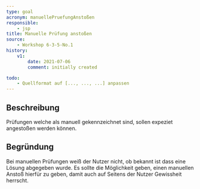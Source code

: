 ```yaml
---
type: goal
acronym: manuellePruefungAnstoßen
responsible:
    - jsp
title: Manuelle Prüfung anstoßen
source:
    - Workshop 6-3-5-No.1
history:
    v1:
        date: 2021-07-06
        comment: initially created

todo:
    - Quellformat auf [..., ..., ...] anpassen
---
```


## Beschreibung

Prüfungen welche als manuell gekennzeichnet sind, sollen expeziet angestoßen werden können.

## Begründung

Bei manuellen Prüfungen weiß der Nutzer nicht, ob bekannt ist dass eine Lösung abgegeben wurde.
Es sollte die Möglichkeit geben, einen manuellen Anstoß hierfür zu geben, damit auch auf Seitens der Nutzer
Gewissheit herrscht.
